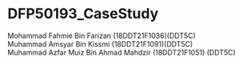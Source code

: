 # DFP50193_CaseStudy
Mohammad Fahmie Bin Farizan (18DDT21F1036)(DDT5C) <br>
Muhammad Amsyar Bin Kissmi (18DDT21F1091)(DDT5C) <br>
Muhammad Azfar Muiz Bin Ahmad Mahdzir (18DDT21F1051) (DDT5C)
